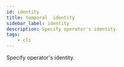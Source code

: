 ```yaml
---
id: identity
title: temporal  identity
sidebar_label: identity
description: Specify operator's identity.
tags:
    - cli
---
```


Specify operator's identity.
